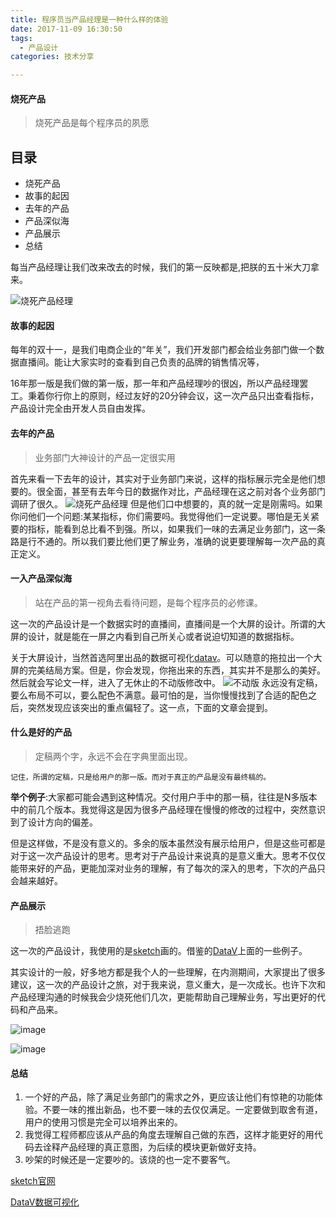 ```yaml
---
title: 程序员当产品经理是一种什么样的体验
date: 2017-11-09 16:30:50
tags:
  - 产品设计
categories: 技术分享

---
```


<!--more-->

#### 烧死产品
> 烧死产品是每个程序员的夙愿



## 目录
+ 烧死产品
+ 故事的起因
+ 去年的产品
+ 产品深似海
+ 产品展示
+ 总结


每当产品经理让我们改来改去的时候，我们的第一反映都是,把朕的五十米大刀拿来。

![烧死产品经理](http://og3rfccos.bkt.clouddn.com/project.jpg)

#### 故事的起因

每年的双十一，是我们电商企业的“年关”，我们开发部门都会给业务部门做一个数据直播间。能让大家实时的查看到自己负责的品牌的销售情况等，

16年那一版是我们做的第一版，那一年和产品经理吵的很凶，所以产品经理罢工。秉着你行你上的原则，经过友好的20分钟会议，这一次产品只出查看指标，产品设计完全由开发人员自由发挥。

#### 去年的产品
> 业务部门大神设计的产品一定很实用

首先来看一下去年的设计，其实对于业务部门来说，这样的指标展示完全是他们想要的。很全面，甚至有去年今日的数据作对比，产品经理在这之前对各个业务部门调研了很久。
![烧死产品经理](http://og3rfccos.bkt.clouddn.com/long.jpg)
但是他们口中想要的，真的就一定是刚需吗。如果你问他们一个问题:某某指标，你们需要吗。我觉得他们一定说要。哪怕是无关紧要的指标，能看到总比看不到强。所以，如果我们一味的去满足业务部门，这一条路是行不通的。所以我们要比他们更了解业务，准确的说更要理解每一次产品的真正定义。

#### 一入产品深似海
>  站在产品的第一视角去看待问题，是每个程序员的必修课。

这一次的产品设计是一个数据实时的直播间，直播间是一个大屏的设计。所谓的大屏的设计，就是能在一屏之内看到自己所关心或者说迫切知道的数据指标。

关于大屏设计，当然首选阿里出品的数据可视化[datav](https://data.aliyun.com/visual/datav?spm=a2c0j.7906235.header.29.Vfj7Vo)。可以随意的拖拉出一个大屏的完美结局方案。但是，你会发现，你拖出来的东西，其实并不是那么的美好。然后就会写论文一样，进入了无休止的不动版修改中。
![不动版](http://og3rfccos.bkt.clouddn.com/11.jpg)
永远没有定稿，要么布局不可以，要么配色不满意。最可怕的是，当你慢慢找到了合适的配色之后，突然发现应该突出的重点偏轻了。这一点，下面的文章会提到。

#### 什么是好的产品
>  定稿两个字，永远不会在字典里面出现。

```
记住，所谓的定稿，只是给用户的那一版。而对于真正的产品是没有最终稿的。
```


**举个例子**:大家都可能会遇到这种情况。交付用户手中的那一稿，往往是N多版本中的前几个版本。我觉得这是因为很多产品经理在慢慢的修改的过程中，突然意识到了设计方向的偏差。

但是这样做，不是没有意义的。多余的版本虽然没有展示给用户，但是这些可都是对于这一次产品设计的思考。思考对于产品设计来说真的是意义重大。思考不仅仅能带来好的产品，更能加深对业务的理解，有了每次的深入的思考，下次的产品只会越来越好。


#### 产品展示
> 捂脸逃跑

这一次的产品设计，我使用的是[sketch](http://www.sketchcn.com/)画的。借鉴的[DataV](https://data.aliyun.com/visual/datav?spm=a2c0j.7906235.header.29.Vfj7Vo)上面的一些例子。

其实设计的一般，好多地方都是我个人的一些理解，在内测期间，大家提出了很多建议，这一次的产品设计之旅，对于我来说，意义重大，是一次成长。也许下次和产品经理沟通的时候我会少烧死他们几次，更能帮助自己理解业务，写出更好的代码和产品来。

![image](http://og3rfccos.bkt.clouddn.com/%E4%BA%A7%E5%93%811.jpg)

![image](http://og3rfccos.bkt.clouddn.com/%E4%BA%A7%E5%93%812.jpg)



#### 总结
1. 一个好的产品，除了满足业务部门的需求之外，更应该让他们有惊艳的功能体验。不要一味的推出新品，也不要一味的去仅仅满足。一定要做到取舍有道，用户的使用习惯是完全可以培养出来的。
2. 我觉得工程师都应该从产品的角度去理解自己做的东西，这样才能更好的用代码去诠释产品经理的真正意图，为后续的模块更新做好支持。
3. 吵架的时候还是一定要吵的。该烧的也一定不要客气。


[sketch官网](http://www.sketchcn.com/)

[DataV数据可视化](https://data.aliyun.com/visual/datav?spm=a2c0j.7906235.header.29.Vfj7Vo)